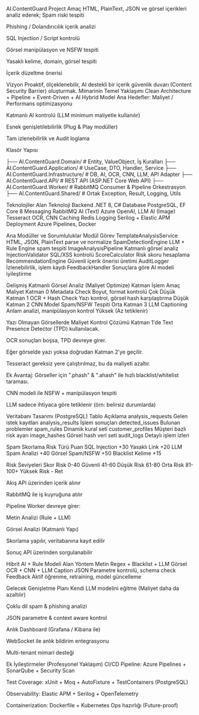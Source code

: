 ﻿AI.ContentGuard Project
Amaç
HTML, PlainText, JSON ve görsel içerikleri analiz ederek;
Spam riski tespiti


Phishing / Dolandırıcılık içerik analizi


SQL Injection / Script kontrolü


Görsel manipülasyon ve NSFW tespiti


Yasaklı kelime, domain, görsel tespiti


İçerik düzeltme önerisi


Vizyon
Proaktif, ölçeklenebilir, AI destekli bir içerik güvenlik duvarı (Content Security Barrier) oluşturmak.
Mimarinin Temel Yaklaşımı
Clean Architecture + Pipeline + Event-Driven + AI Hybrid Model
Ana Hedefler:
Maliyet / Performans optimizasyonu


Katmanlı AI kontrolü (LLM minimum maliyetle kullanılır)


Esnek genişletilebilirlik (Plug & Play modüller)


Tam izlenebilirlik ve Audit loglama



Klasör Yapısı

├── AI.ContentGuard.Domain/         # Entity, ValueObject, İş Kuralları
├── AI.ContentGuard.Application/    # UseCase, DTO, Handler, Service
├── AI.ContentGuard.Infrastructure/ # DB, AI, OCR, CNN, LLM, API Adapter
├── AI.ContentGuard.API/            # REST API (ASP.NET Core Web API)
├── AI.ContentGuard.Worker/         # RabbitMQ Consumer & Pipeline Orkestrasyon
├── AI.ContentGuard.Shared/         # Ortak Exception, Result, Logging, Utils

Teknolojiler
Alan
Teknoloji
Backend
.NET 8, C#
Database
PostgreSQL, EF Core 8
Messaging
RabbitMQ
AI (Text)
Azure OpenAI, LLM
AI (Image)
Tesseract OCR, CNN
Caching
Redis
Logging
Serilog + Elastic APM
Deployment
Azure Pipelines, Docker


Ana Modüller ve Sorumluluklar
Modül
Görev
TemplateAnalysisService
HTML, JSON, PlainText parse ve normalize
SpamDetectionEngine
LLM + Rule Engine spam tespiti
ImageAnalysisPipeline
Katmanlı görsel analiz
InjectionValidator
SQL/XSS kontrolü
ScoreCalculator
Risk skoru hesaplama
RecommendationEngine
Güvenli içerik önerisi üretimi
AuditLogger
İzlenebilirlik, işlem kaydı
FeedbackHandler
Sonuçlara göre AI modeli iyileştirme


Gelişmiş Katmanlı Görsel Analiz (Maliyet Optimize)
Katman
İşlem
Amaç
Maliyet
Katman 0
Metadata Check
Boyut, format kontrolü
Çok Düşük
Katman 1
OCR + Hash Check
Yazı kontrol, görsel hash karşılaştırma
Düşük
Katman 2
CNN Model
Spam/NSFW Tespiti
Orta
Katman 3
LLM Captioning
Anlam analizi, manipülasyon kontrol
Yüksek (Az tetiklenir)

Yazı Olmayan Görsellerde Maliyet Kontrol Çözümü
Katman 1'de Text Presence Detector (TPD) kullanılacak.


OCR sonuçları boşsa, TPD devreye girer.


Eğer görselde yazı yoksa doğrudan Katman 2’ye geçilir.


Tesseract gereksiz yere çalıştırılmaz, bu da maliyeti azaltır.


Ek Avantaj:
Görseller için ".phash" & ".ahash" ile hızlı blacklist/whitelist taraması.


CNN modeli ile NSFW + manipülasyon tespiti


LLM sadece ihtiyaca göre tetiklenir (örn: belirsiz durumlarda)



Veritabanı Tasarımı (PostgreSQL)
Tablo
Açıklama
analysis_requests
Gelen istek kayıtları
analysis_results
İşlem sonuçları
detected_issues
Bulunan problemler
spam_rules
Dinamik kural seti
customer_profiles
Müşteri bazlı risk ayarı
image_hashes
Görsel hash veri seti
audit_logs
Detaylı işlem izleri


Spam Skorlama
Risk Türü
Puan
SQL Injection
+30
Yasaklı Link
+20
LLM Spam Analizi
+40
Görsel Spam/NSFW
+50
Blacklist Kelime
+15

Risk Seviyeleri
Skor
Risk
0-40
Güvenli
41-60
Düşük Risk
61-80
Orta Risk
81-100+
Yüksek Risk - Ret


Akış
API üzerinden içerik alınır


RabbitMQ ile iş kuyruğuna atılır


Pipeline Worker devreye girer:


Metin Analizi (Rule + LLM)


Görsel Analizi (Katmanlı Yapı)


Skorlama yapılır, veritabanına kayıt edilir


Sonuç API üzerinden sorgulanabilir



Hibrit AI + Rule Modeli
Alan
Yöntem
Metin
Regex + Blacklist + LLM
Görsel
OCR + CNN + LLM Caption
JSON
Parametre kontrolü, schema check
Feedback
Aktif öğrenme, retraining, model güncelleme


Gelecek Genişletme Planı
Kendi LLM modelini eğitme (Maliyet daha da azaltılır)


Çoklu dil spam & phishing analizi


JSON parametre & context aware kontrol


Anlık Dashboard (Grafana / Kibana ile)


WebSocket ile anlık bildirim entegrasyonu


Multi-tenant mimari desteği



Ek İyileştirmeler (Profesyonel Yaklaşım)
CI/CD Pipeline: Azure Pipelines + SonarQube + Security Scan


Test Coverage: xUnit + Moq + AutoFixture + TestContainers (PostgreSQL)


Observability: Elastic APM + Serilog + OpenTelemetry


Containerization: Dockerfile + Kubernetes Ops hazırlığı (Future-proof)




